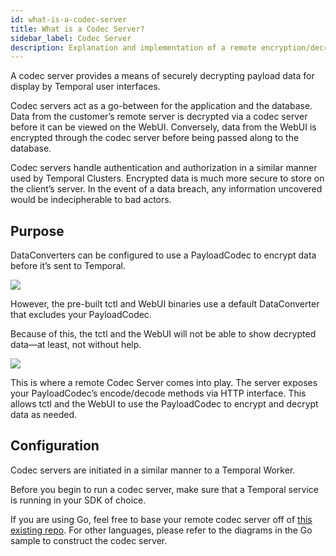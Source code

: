 ```yaml
---
id: what-is-a-codec-server
title: What is a Codec Server?
sidebar_label: Codec Server
description: Explanation and implementation of a remote encryption/decryption server.
---
```


A codec server provides a means of securely decrypting payload data for display by Temporal user interfaces.

Codec servers act as a go-between for the application and the database. Data from the customer’s remote server is decrypted via a codec server before it can be viewed on the WebUI. Conversely, data from the WebUI is encrypted through the codec server before being passed along to the database.

Codec servers handle authentication and authorization in a similar manner used by Temporal Clusters. Encrypted data is much more secure to store on the client’s server. In the event of a data breach, any information uncovered would be indecipherable to bad actors.

## Purpose

DataConverters can be configured to use a PayloadCodec to encrypt data before it’s sent to Temporal.

![](/static/img/remote-codec-server-problem)

However, the pre-built tctl and WebUI binaries use a default DataConverter that excludes your PayloadCodec.

Because of this, the tctl and the WebUI will not be able to show decrypted data—at least, not without help.

![](/static/img/remote-codec-server-solution)

This is where a remote Codec Server comes into play. The server exposes your PayloadCodec’s encode/decode methods via HTTP interface. This allows tctl and the WebUI to use the PayloadCodec to encrypt and decrypt data as needed.

## Configuration

Codec servers are initiated in a similar manner to a Temporal Worker.

Before you begin to run a codec server, make sure that a Temporal service is running in your SDK of choice.

If you are using Go, feel free to base your remote codec server off of [this existing repo](https://github.com/temporalio/samples-go). For other languages, please refer to the diagrams in the Go sample to construct the codec server.
